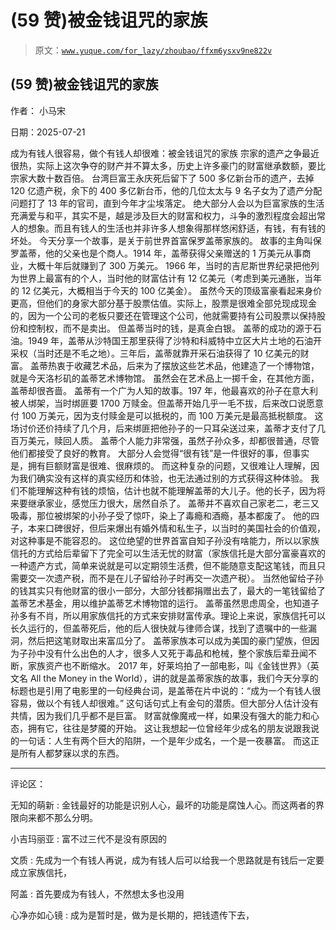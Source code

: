 # (59 赞)被金钱诅咒的家族

> 原文：[`www.yuque.com/for_lazy/zhoubao/ffxm6ysxv9ne822v`](https://www.yuque.com/for_lazy/zhoubao/ffxm6ysxv9ne822v)

## (59 赞)被金钱诅咒的家族

作者： 小马宋

日期：2025-07-21

成为有钱人很容易，做个有钱人却很难：被金钱诅咒的家族
宗家的遗产之争最近很热，实际上这次争夺的财产并不算太多，历史上许多豪门的财富继承数额，要比宗家大数十数百倍。
台湾巨富王永庆死后留下了 500 多亿新台币的遗产，去掉 120 亿遗产税，余下的 400 多亿新台币，他的几位太太与 9 名子女为了遗产分配问题打了 13 年的官司，直到今年才尘埃落定。
绝大部分人会以为巨富家族的生活充满爱与和平，其实不是，越是涉及巨大的财富和权力，斗争的激烈程度会超出常人的想象。而且有钱人的生活也并非许多人想象得那样悠闲舒适，有钱，有有钱的坏处。
今天分享一个故事，是关于前世界首富保罗盖蒂家族的。
故事的主角叫保罗盖蒂，他的父亲也是个商人。1914 年，盖蒂获得父亲赠送的 1 万美元从事商业，大概十年后就赚到了 300 万美元。
1966 年，当时的吉尼斯世界纪录把他列为世界上最富有的个人，当时他的财富估计有 12 亿美元（考虑到美元通胀，当年的 12 亿美元，大概相当于今天的 100 亿美金）。
虽然今天的顶级富豪看起来身价更高，但他们的身家大部分基于股票估值。实际上，股票是很难全部兑现成现金的，因为一个公司的老板只要还在管理这个公司，他就需要持有公司股票以保持股份和控制权，而不是卖出。
但盖蒂当时的钱，是真金白银。
盖蒂的成功的源于石油。1949 年，盖蒂从沙特国王那里获得了沙特和科威特中立区大片土地的石油开采权（当时还是不毛之地）。三年后，盖蒂就靠开采石油获得了 10 亿美元的财富。
盖蒂热衷于收藏艺术品，后来为了摆放这些艺术品，他建造了一个博物馆，就是今天洛杉矶的盖蒂艺术博物馆。 虽然会在艺术品上一掷千金，在其他方面，盖蒂却很吝啬。
盖蒂有一个广为人知的故事。197 年，他最喜欢的孙子在意大利被人绑架，当时绑匪要 1700 万赎金。但盖蒂开始几乎一毛不拔，后来改口说愿意付 100 万美元，因为支付赎金是可以抵税的，而 100 万美元是最高抵税额度。
这场讨价还价持续了几个月，后来绑匪把他孙子的一只耳朵送过来，盖蒂才支付了几百万美元，赎回人质。
盖蒂个人能力非常强，虽然子孙众多，却都很普通，尽管他们都接受了良好的教育。 大部分人会觉得“很有钱”是一件很好的事，但事实是，拥有巨额财富是很难、很麻烦的。
而这种复杂的问题，又很难让人理解，因为我们确实没有这样的真实经历和体验，也无法通过别的方式获得这种体验。
我们不能理解这种有钱的烦恼，估计也就不能理解盖蒂的大儿子。他的长子，因为将来要继承家业，感觉压力很大，居然自杀了。
盖蒂并不喜欢自己家老二，老三又吸毒，那位被绑架的小孙子受了惊吓，染上了毒瘾和酒瘾，基本都废了。
他的四子，本来口碑很好，但后来爆出有婚外情和私生子，以当时的美国社会的价值观，对这种事是不能容忍的。
这位绝望的世界首富自知子孙没有啥能力，所以以家族信托的方式给后辈留下了完全可以生活无忧的财富（家族信托是大部分富豪喜欢的一种遗产方式，简单来说就是可以定期领生活费，但不能随意支配这笔钱，而且只需要交一次遗产税，而不是在儿子留给孙子时再交一次遗产税）。
当然他留给子孙的钱其实只有他财富的很小一部分，大部分钱都捐赠出去了，最大的一笔钱留给了盖蒂艺术基金，用以维护盖蒂艺术博物馆的运行。
盖蒂虽然思虑周全，也知道子孙多有不肖，所以用家族信托的方式来安排财富传承。理论上来说，家族信托可以长久运行的，但盖蒂死后，他的后人很快就与律师合谋，找到了遗嘱中的一些漏洞，然后把这笔财取出来富瓜分了。
盖蒂家族本可以成为美国的豪门望族，但因为子孙中没有什么出色的人才，很多人又死于毒品和枪械，整个家族后辈丑闻不断，家族资产也不断缩水。
2017 年，好莱坞拍了一部电影，叫《金钱世界》（英文名 All the Money in the
World），讲的就是盖蒂家族的故事，我们今天分享的标题也是引用了电影里的一句经典台词，是盖蒂在片中说的：“成为一个有钱人很容易，做以个有钱人却很难。”
这句话句式上有金句的潜质。但大部分人估计没有共情，因为我们几乎都不是巨富。 财富就像魔戒一样，如果没有强大的能力和心态，拥有它，往往是梦魇的开始。
这让我想起一位曾经年少成名的朋友说跟我说的一句话：人生有两个巨大的陷阱，一个是年少成名，一个是一夜暴富。 而这正是所有人都梦寐以求的东西。

* * *

评论区：

无知的萌新 : 金钱最好的功能是识别人心，最坏的功能是腐蚀人心。而这两者的界限向来都不那么分明。

小吉玛丽亚 : 富不过三代不是没有原因的

文质 : 先成为一个有钱人再说，成为有钱人后可以给我一个思路就是有钱后一定要成立家族信托，

阿盖 : 首先要成为有钱人，不然想太多也没用

心净亦如心镜 : 成为是暂时是，做为是长期的，把钱遗传下去，